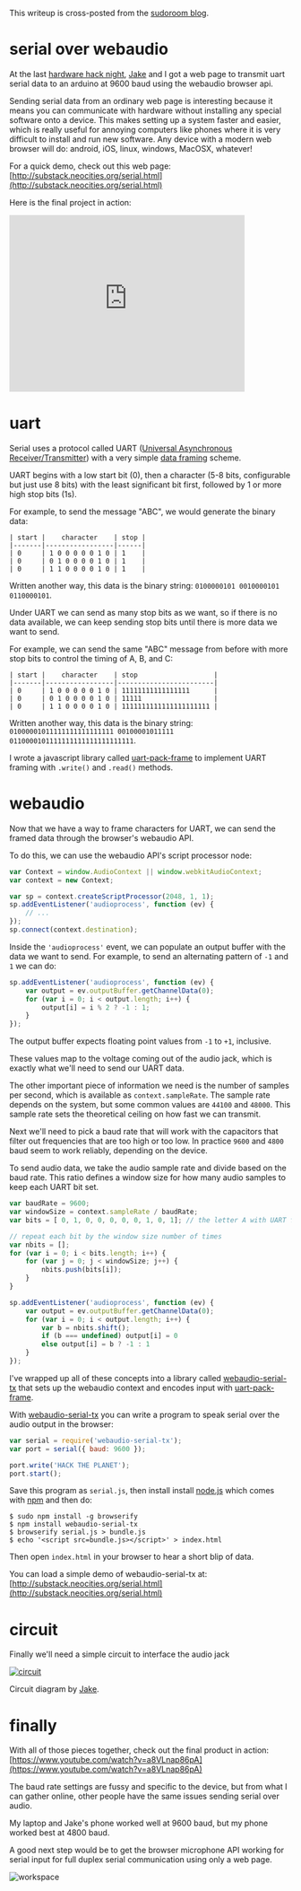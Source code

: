 This writeup is cross-posted from the
[sudoroom blog](https://sudoroom.org/serial-over-webaudio/).

# serial over webaudio

At the last
[hardware hack night](https://sudoroom.org/events/hardware-hack-night-2015-07-14/),
[Jake](https://github.com/jerkey) and I got a web page to transmit uart serial
data to an arduino at 9600 baud using the webaudio browser api.

Sending serial data from an ordinary web page is interesting because it means
you can communicate with hardware without installing any special software onto a
device. This makes setting up a system faster and easier, which is really useful
for annoying computers like phones where it is very difficult to install and run
new software. Any device with a modern web browser will do: android, iOS, linux,
windows, MacOSX, whatever!

For a quick demo, check out this web page:
[http://substack.neocities.org/serial.html](http://substack.neocities.org/serial.html)

Here is the final project in action:

<iframe width="420" height="315" src="https://www.youtube.com/embed/a8VLnap86pA"
frameborder="0" allowfullscreen></iframe>

# uart

Serial uses a protocol called UART
([Universal Asynchronous Receiver/Transmitter](https://en.wikipedia.org/wiki/Universal_asynchronous_receiver/transmitter))
with a very simple
[data framing](https://en.wikipedia.org/wiki/Universal_asynchronous_receiver/transmitter#Data_framing)
scheme.

UART begins with a low start bit (0), then a character (5-8 bits, configurable
but just use 8 bits) with the least significant bit first, followed by 1 or more
high stop bits (1s).

For example, to send the message "ABC", we would generate the binary data:

```
| start |    character    | stop |
|-------|-----------------|------|
| 0     | 1 0 0 0 0 0 1 0 | 1    |
| 0     | 0 1 0 0 0 0 1 0 | 1    |
| 0     | 1 1 0 0 0 0 1 0 | 1    |
```

Written another way, this data is the binary string:
`0100000101 0010000101 0110000101`.

Under UART we can send as many stop bits as we want, so if there is no data
available, we can keep sending stop bits until there is more data we want to
send.

For example, we can send the same "ABC" message from before with more stop bits
to control the timing of A, B, and C:

```
| start |    character    | stop                   |
|-------|-----------------|------------------------|
| 0     | 1 0 0 0 0 0 1 0 | 11111111111111111      |
| 0     | 0 1 0 0 0 0 1 0 | 11111                  |
| 0     | 1 1 0 0 0 0 1 0 | 1111111111111111111111 |
```

Written another way, this data is the binary string:
`01000001011111111111111111 00100001011111 0110000101111111111111111111111`.

I wrote a javascript library called
[uart-pack-frame](https://github.com/substack/uart-pack-frame) to implement UART
framing with `.write()` and `.read()` methods.

# webaudio

Now that we have a way to frame characters for UART, we can send the framed data
through the browser's webaudio API.

To do this, we can use the webaudio API's script processor node:

``` js
var Context = window.AudioContext || window.webkitAudioContext;
var context = new Context;

var sp = context.createScriptProcessor(2048, 1, 1);
sp.addEventListener('audioprocess', function (ev) {
    // ...
});
sp.connect(context.destination);
```

Inside the `'audioprocess'` event, we can populate an output buffer with the
data we want to send. For example, to send an alternating pattern of `-1` and
`1` we can do:

``` js
sp.addEventListener('audioprocess', function (ev) {
    var output = ev.outputBuffer.getChannelData(0);
    for (var i = 0; i < output.length; i++) {
        output[i] = i % 2 ? -1 : 1;
    }
});
```

The output buffer expects floating point values from `-1` to `+1`, inclusive.

These values map to the voltage coming out of the audio jack, which is exactly
what we'll need to send our UART data.

The other important piece of information we need is the number of samples per
second, which is available as `context.sampleRate`. The sample rate depends on
the system, but some common values are `44100` and `48000`. This sample rate
sets the theoretical ceiling on how fast we can transmit.

Next we'll need to pick a baud rate that will work with the capacitors that
filter out frequencies that are too high or too low. In practice `9600` and
`4800` baud seem to work reliably, depending on the device.

To send audio data, we take the audio sample rate and divide based on the baud
rate. This ratio defines a window size for how many audio samples to keep each
UART bit set.

``` js
var baudRate = 9600;
var windowSize = context.sampleRate / baudRate;
var bits = [ 0, 1, 0, 0, 0, 0, 0, 1, 0, 1]; // the letter A with UART framing

// repeat each bit by the window size number of times
var nbits = [];
for (var i = 0; i < bits.length; i++) {
    for (var j = 0; j < windowSize; j++) {
        nbits.push(bits[i]);
    }
}

sp.addEventListener('audioprocess', function (ev) {
    var output = ev.outputBuffer.getChannelData(0);
    for (var i = 0; i < output.length; i++) {
        var b = nbits.shift();
        if (b === undefined) output[i] = 0
        else output[i] = b ? -1 : 1
    }
});
```

I've wrapped up all of these concepts into a library called
[webaudio-serial-tx](https://github.com/substack/webaudio-serial-tx)
that sets up the webaudio context and encodes input with
[uart-pack-frame](https://github.com/substack/uart-pack-frame).

With [webaudio-serial-tx](https://github.com/substack/webaudio-serial-tx)
you can write a program to speak serial over the audio output in the browser:

``` js
var serial = require('webaudio-serial-tx');
var port = serial({ baud: 9600 });

port.write('HACK THE PLANET');
port.start();
```

Save this program as `serial.js`, then install install
[node.js](https://nodejs.org/) which comes with [npm](https://npmjs.org) and
then do:

```
$ sudo npm install -g browserify
$ npm install webaudio-serial-tx
$ browserify serial.js > bundle.js
$ echo '<script src=bundle.js></script>' > index.html
```

Then open `index.html` in your browser to hear a short blip of data.

You can load a simple demo of webaudio-serial-tx at:
[http://substack.neocities.org/serial.html](http://substack.neocities.org/serial.html)

# circuit

Finally we'll need a simple circuit to interface the audio jack

[![circuit](http://scratch.substack.net/serial-webaudio/circuit_small.jpg)](http://scratch.substack.net/serial-webaudio/circuit.jpg)

Circuit diagram by [Jake](https://github.com/jerkey).

# finally

With all of those pieces together, check out the final product in action:
[https://www.youtube.com/watch?v=a8VLnap86pA](https://www.youtube.com/watch?v=a8VLnap86pA)

The baud rate settings are fussy and specific to the device, but from what I can
gather online, other people have the same issues sending serial over audio.

My laptop and Jake's phone worked well at 9600 baud, but my phone worked best at
4800 baud.

A good next step would be to get the browser microphone API working for serial
input for full duplex serial communication using only a web page.

![workspace](http://scratch.substack.net/serial-webaudio/workspace.jpg)
